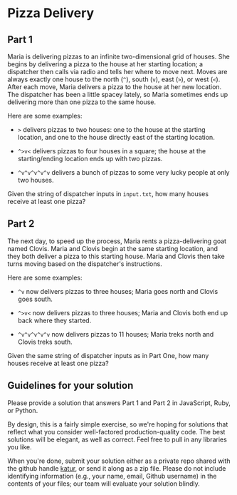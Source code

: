 # Pizza Delivery

## Part 1

Maria is delivering pizzas to an infinite two-dimensional grid of houses.
She begins by delivering a pizza to the house at her starting location; a dispatcher then calls via radio
and tells her where to move next. Moves are always exactly one house to the north (`^`), south (`v`), east (`>`), or west (`<`).
After each move, Maria delivers a pizza to the house at her new location. The dispatcher has been a little spacey lately,
so Maria sometimes ends up delivering more than one pizza to the same house.

Here are some examples:

- `>` delivers pizzas to two houses: one to the house at the starting location, and one to the house directly east of the starting location.

- `^>v<` delivers pizzas to four houses in a square; the house at the starting/ending location ends up with two pizzas.

- `^v^v^v^v^v` delivers a bunch of pizzas to some very lucky people at only two houses.

Given the string of dispatcher inputs in `input.txt`, how many houses receive at least one pizza?

## Part 2

The next day, to speed up the process, Maria rents a pizza-delivering goat named Clovis.
Maria and Clovis begin at the same starting location, and they both deliver a pizza to this starting house.
Maria and Clovis then take turns moving based on the dispatcher's instructions.

Here are some examples:

- `^v` now delivers pizzas to three houses; Maria goes north and Clovis goes south.

- `^>v<` now delivers pizzas to three houses; Maria and Clovis both end up back where they started.

- `^v^v^v^v^v` now delivers pizzas to 11 houses; Maria treks north and Clovis treks south.

Given the same string of dispatcher inputs as in Part One, how many houses receive at least one pizza?

## Guidelines for your solution

Please provide a solution that answers Part 1 and Part 2 in JavaScript, Ruby, or Python.

By design, this is a fairly simple exercise, so we're hoping for solutions that reflect what you consider well-factored production-quality code. The best solutions will be elegant, as well as correct. Feel free to pull in any libraries you like.

When you're done, submit your solution either as a private repo shared with the github handle [katur](https://github.com/katur), or send it along as a zip file. Please do not include identifying information (e.g., your name, email, Github username) in the contents of your files; our team will evaluate your solution blindly.
